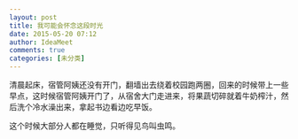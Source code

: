 ```yaml
---
layout: post
title: 我可能会怀念这段时光
date: 2015-05-20 07:12
author: IdeaMeet
comments: true
categories: [未分类]
---
```

清晨起床，宿管阿姨还没有开门，翻墙出去绕着校园跑两圈，回来的时候带上一些早点，这时候宿管阿姨开门了，从宿舍大门走进来，将果蔬切碎就着牛奶榨汁，然后洗个冷水澡出来，拿起书边看边吃早饭。

这个时候大部分人都在睡觉，只听得见鸟叫虫鸣。
